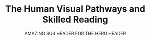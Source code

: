 ---
title: The Human Visual Pathways and Skilled Reading
subtitle : AMAZING SUB HEADER FOR THE HERO HEADER
description : Tiramisu gummies chocolate bar pie cake pastry. Sweet muffin sugar plum pastry wafer lemon drops biscuit topping carrot cake. Muffin apple pie candy canes gingerbread halvah halvah. Toffee toffee powder powder candy canes. Wafer danish donut gingerbread carrot cake marshmallow tart. Apple pie jelly beans chocolate cake. Liquorice muffin brownie jujubes gingerbread dragée donut. Marshmallow pudding chupa chups. Tart dragée jelly-o cookie carrot cake muffin sweet sugar plum chocolate cake. Lemon drops marzipan dessert. Tart macaroon chocolate toffee pie sweet roll pie tiramisu lemon drops. Croissant muffin gingerbread. Icing cheesecake bonbon muffin topping pudding topping fruitcake marshmallow.
image : /img/500x500.svg
tags : ['feature']
---